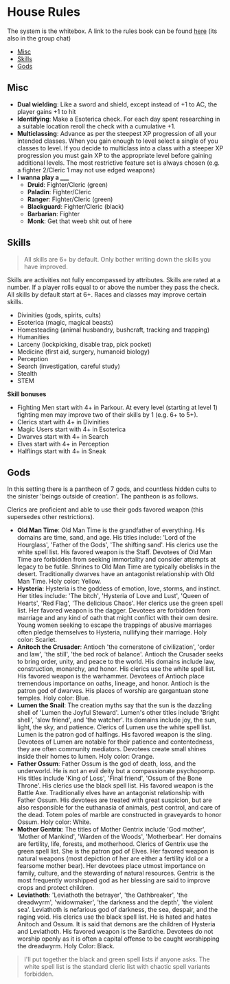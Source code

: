 # House Rules

The system is the whitebox. A link to the rules book can be found [here](https://drive.google.com/open?id=1269DaFe0J2VCMP8O9RRjVl6KFCSdRgdl) (its also in the group chat)

- [Misc](#misc)
- [Skills](#skills)
- [Gods](#gods)

## Misc

- **Dual wielding**: Like a sword and shield, except instead of +1 to AC, the player gains +1 to hit
- **Identifying**: Make a Esoterica check. For each day spent researching in a suitable location reroll the check with a cumulative +1.
- **Multiclassing**: Advance as per the steepest XP progression of all your intended classes. When you gain enough to level select a single of you classes to level.  If you decide to multiclass into a class with a steeper XP progression you must gain XP to the appropriate level before gaining additional levels. The most restrictive feature set is always chosen (e.g. a fighter 2/Cleric 1 may not use edged weapons)
- **I wanna play a ___**
    - **Druid**: Fighter/Cleric (green)
    - **Paladin**: Fighter/Cleric
    - **Ranger**: Fighter/Cleric (green)
    - **Blackguard**: Fighter/Cleric (black)
    - **Barbarian**: Fighter
    - **Monk**: Get that weeb shit out of here

## Skills

> All skills are 6+ by default. Only bother writing down the skills you have improved.

Skills are activities not fully encompassed by attributes. Skills are rated at a number. If a player rolls equal to or above the number they pass the check. All skills by default start at 6+. Races and classes may improve certain skills.

- Divinities (gods, spirits, cults)
- Esoterica (magic, magical beasts)
- Homesteading (animal husbandry, bushcraft, tracking and trapping)
- Humanities
- Larceny (lockpicking, disable trap, pick pocket)
- Medicine (first aid, surgery, humanoid biology)
- Perception
- Search (investigation, careful study)
- Stealth
- STEM


**Skill bonuses**

- Fighting Men start with 4+ in Parkour. At every level (starting at level 1) fighting men may improve two of their skills by 1 (e.g. 6+ to 5+).
- Clerics start with 4+ in Divinities
- Magic Users start with 4+ in Esoterica
- Dwarves start with 4+ in Search
- Elves start with 4+ in Perception
- Halflings start with 4+ in Sneak


## Gods

In this setting there is a pantheon of 7 gods, and countless hidden cults to the sinister 'beings outside of creation'. The pantheon is as follows.

Clerics are proficient and able to use their gods favored weapon (this supersedes other restrictions).

- **Old Man Time**: Old Man Time is the grandfather of everything. His domains are time, sand, and age. His titles include: 'Lord of the Hourglass', 'Father of the Gods', 'The shifting sand'. His clerics use the white spell list. His favored weapon is the Staff. Devotees of Old Man Time are forbidden from seeking immortality and consider attempts at legacy to be futile. Shrines to Old Man Time are typically obelisks in the desert. Traditionally dwarves have an antagonist relationship with Old Man Time. Holy color: Yellow.
- **Hysteria**: Hysteria is the goddess of emotion, love, storms, and instinct. Her titles include: 'The bitch', 'Hysteria of Love and Lust', 'Queen of Hearts', 'Red Flag', 'The delicious Chaos'. Her clerics use the green spell list. Her favored weapon is the dagger. Devotees are forbidden from marriage and any kind of oath that might conflict with their own desire. Young women seeking to escape the trappings of abusive marriages often pledge themselves to Hysteria, nullifying their marriage. Holy color: Scarlet.
- **Anitoch the Crusader**: Antioch 'the cornerstone of civilization', 'order and law', 'the still', 'the bed rock of balance'. Antioch the Crusader seeks to bring order, unity, and peace to the world. His domains include law, construction, monarchy, and honor. His clerics use the white spell list. His favored weapon is the warhammer. Devotees of Antioch place tremendous importance on oaths, lineage, and honor. Antioch is the patron god of dwarves. His places of worship are gargantuan stone temples. Holy color: Blue.
- **Lumen the Snail**: The creation myths say that the sun is the dazzling shell of 'Lumen the Joyful Steward'. Lumen's other titles include 'Bright shell', 'slow friend', and 'the watcher'. Its domains include joy, the sun, light, the sky, and patience. Clerics of Lumen use the white spell list. Lumen is the patron god of halfings. His favored weapon is the sling. Devotees of Lumen are notable for their patience and contentedness, they are often community mediators. Devotees create small shines inside their homes to lumen. Holy color: Orange.
- **Father Ossum**: Father Ossum is the god of death, loss, and the underworld. He is not an evil deity but a compassionate psychopomp. His titles include 'King of Loss', 'Final friend', 'Ossum of the Bone Throne'. His clerics use the black spell list. His favored weapon is the Battle Axe. Traditionally elves have an antagonist relationship with Father Ossum. His devotees are treated with great suspicion, but are also responsible for the euthanasia of animals, pest control, and care of the dead. Totem poles of marble are constructed in graveyards to honor Ossum. Holy color: White.
- **Mother Gentrix**: The titles of Mother Gentrix include 'God mother', 'Mother of Mankind', 'Warden of the Woods', 'Motherbear'. Her domains are fertility, life, forests, and motherhood. Clerics of Gentrix use the green spell list. She is the patron god of Elves. Her favored weapon is natural weapons (most depiction of her are either a fertility idol or a fearsome mother bear). Her devotees place utmost importance on family, culture, and the stewarding of natural resources. Gentrix is the most frequently worshipped god as her blessing are said to improve crops and protect children.
- **Leviathoth**: 'Leviathoth the betrayer', 'the Oathbreaker', 'the dreadwyrm', 'widowmaker', 'the darkness and the depth', 'the violent sea'. Leviathoth is nefarious god of darkness, the sea, despair, and the raging void. His clerics use the black spell list. He is hated and hates Anitoch and Ossum. It is said that demons are the children of Hysteria and Leviathoth. His favored weapon is the Bardiche. Devotees do not worship openly as it is often a capital offense to be caught worshipping the dreadwyrm. Holy Color: Black.

> I'll put together the black and green spell lists if anyone asks. The white spell list is the standard cleric list with chaotic spell variants forbidden.